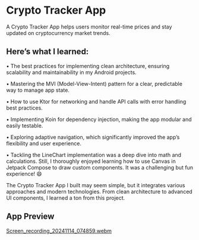 # Crypto Tracker App

A Crypto Tracker App helps users monitor real-time prices and stay updated on cryptocurrency market trends.

## Here’s what I learned:

• The best practices for implementing clean architecture, ensuring scalability and maintainability in my Android projects.

• Mastering the MVI (Model-View-Intent) pattern for a clear, predictable way to manage app state.

• How to use Ktor for networking and handle API calls with error handling best practices.

• Implementing Koin for dependency injection, making the app modular and easily testable.

• Exploring adaptive navigation, which significantly improved the app’s flexibility and user experience.

• Tackling the LineChart implementation was a deep dive into math and calculations. Still, I thoroughly enjoyed learning how to use Canvas in Jetpack Compose to draw custom components. It was a challenging but fun experience! 😄

The Crypto Tracker App I built may seem simple, but it integrates various approaches and modern technologies. From clean architecture to advanced UI components, I learned a ton from this project.

## App Preview

[Screen_recording_20241114_074859.webm](https://github.com/user-attachments/assets/9030f424-dd93-4aeb-ac60-abe0ee9c029c)

